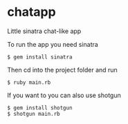chatapp
=======

Little sinatra chat-like app

To run the app you need sinatra

    $ gem install sinatra

Then cd into the project folder and run 

    $ ruby main.rb

If you want to you can also use shotgun

    $ gem install shotgun
    $ shotgun main.rb
